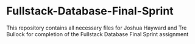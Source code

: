 # Fullstack-Database-Final-Sprint
This repository contains all necessary files for Joshua Hayward and Tre Bullock for completion of the Fullstack Database Final Sprint assignment
